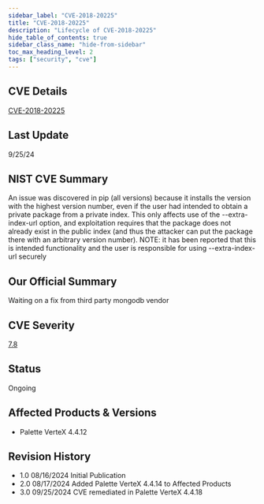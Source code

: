```yaml
---
sidebar_label: "CVE-2018-20225"
title: "CVE-2018-20225"
description: "Lifecycle of CVE-2018-20225"
hide_table_of_contents: true
sidebar_class_name: "hide-from-sidebar"
toc_max_heading_level: 2
tags: ["security", "cve"]
---
```


## CVE Details

[CVE-2018-20225](https://nvd.nist.gov/vuln/detail/CVE-2018-20225)

## Last Update

9/25/24

## NIST CVE Summary

An issue was discovered in pip (all versions) because it installs the version with the highest version number, even if
the user had intended to obtain a private package from a private index. This only affects use of the --extra-index-url
option, and exploitation requires that the package does not already exist in the public index (and thus the attacker can
put the package there with an arbitrary version number). NOTE: it has been reported that this is intended functionality
and the user is responsible for using --extra-index-url securely

## Our Official Summary

Waiting on a fix from third party mongodb vendor

## CVE Severity

[7.8](https://nvd.nist.gov/vuln/detail/CVE-2018-20225)

## Status

Ongoing

## Affected Products & Versions

- Palette VerteX 4.4.12

## Revision History

- 1.0 08/16/2024 Initial Publication
- 2.0 08/17/2024 Added Palette VerteX 4.4.14 to Affected Products
- 3.0 09/25/2024 CVE remediated in Palette VerteX 4.4.18
